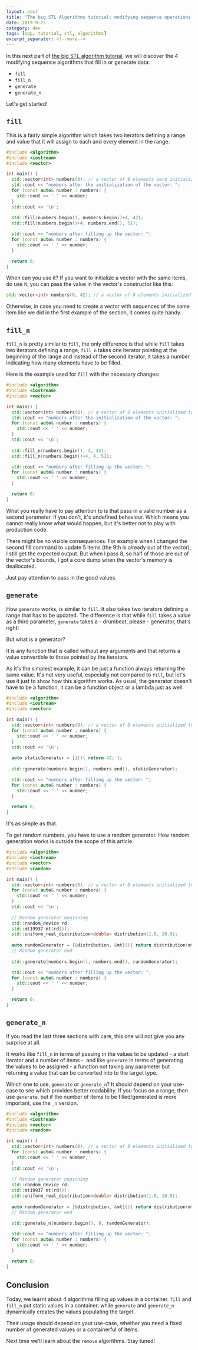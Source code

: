 ```yaml
---
layout: post
title: "The big STL Algorithms tutorial: modifying sequence operations - fill and generate"
date: 2019-9-25
category: dev
tags: [cpp, tutorial, stl, algorithms]
excerpt_separator: <!--more-->
---
```

In this next part of [the big STL algorithm tutorial](http://sandordargo.com/blog/2019/01/30/stl-algos-intro), we will discover the 4 modifying sequence algorithms that fill in or generate data:
<!--more-->

* `fill`
* `fill_n`
* `generate`
* `generate_n`

Let's get started!

## `fill`

This is a fairly simple algorithm which takes two iterators defining a range and value that it will assign to each and every element in the range.

```cpp
#include <algorithm>
#include <iostream>
#include <vector>

int main() {
  std::vector<int> numbers(8); // a vector of 8 elements zero initialized
  std::cout << "numbers after the initialization of the vector: ";
  for (const auto& number : numbers) {
    std::cout << ' ' << number;
  }
  std::cout << '\n';
  
  std::fill(numbers.begin(), numbers.begin()+4, 42);
  std::fill(numbers.begin()+4, numbers.end(), 51); 

  std::cout << "numbers after filling up the vector: ";
  for (const auto& number : numbers) {
    std::cout << ' ' << number;
  }

  return 0;
}
```

When can you use it? If you want to initialize a vector with the same items, do use it, you can pass the value in the vector's constructor like this:

```cpp
std::vector<int> numbers(8, 42); // a vector of 8 elements initialized to 42
```

Otherwise, in case you need to create a vector with sequences of the same item like we did in the first example of the section, it comes quite handy.

## `fill_n`

`fill_n` is pretty similar to `fill`, the only difference is that while `fill` takes two iterators defining a range, `fill_n` takes one iterator pointing at the beginning of the range and instead of the second iterator, it takes a number indicating how many elements have to be filled.

Here is the example used for `fill` with the necessary changes:

```cpp
#include <algorithm>
#include <iostream>
#include <vector>

int main() {
  std::vector<int> numbers(8); // a vector of 8 elements initialized to 42
  std::cout << "numbers after the initialization of the vector: ";
  for (const auto& number : numbers) {
    std::cout << ' ' << number;
  }
  std::cout << '\n';
  
  std::fill_n(numbers.begin(), 4, 42);
  std::fill_n(numbers.begin()+4, 4, 51); 

  std::cout << "numbers after filling up the vector: ";
  for (const auto& number : numbers) {
    std::cout << ' ' << number;
  }

  return 0;
}
```

What you really have to pay attention to is that pass in a valid number as a second parameter. If you don't, it's undefined behaviour. Which means you cannot really know what would happen, but it's better not to play with production code.

There might be no visible consequences. For example when I changed the second fill command to update 5 items (the 9th is already out of the vector), I still get the expected output. But when I pass 8, so half of those are out of the vector's bounds, I got a core dump when the vector's memory is deallocated.

Just pay attention to pass in the good values.

## `generate`

How `generate` works, is similar to `fill`. It also takes two iterators defining a range that has to be updated. The difference is that while `fill` takes a value as a third parameter, `generate` takes a - drumbeat, please - generator, that's right!

But what is a generator?

It is any function that is called without any arguments and that returns a value convertible to those pointed by the iterators.

As it's the simplest example, it can be just a function always returning the same value. It's not very useful, especially not compared to `fill`, but let's use it just to show how this algorithm works. As usual, the generator doesn't have to be a function, it can be a function object or a lambda just as well.

```cpp
#include <algorithm>
#include <iostream>
#include <vector>

int main() {
  std::vector<int> numbers(8); // a vector of 8 elements initialized to 0
  for (const auto& number : numbers) {
    std::cout << ' ' << number;
  }
  std::cout << '\n';
  
  auto staticGenerator = [](){ return 42; };
  
  std::generate(numbers.begin(), numbers.end(), staticGenerator);

  std::cout << "numbers after filling up the vector: ";
  for (const auto& number : numbers) {
    std::cout << ' ' << number;
  }

  return 0;
}
```

It's as simple as that.

To get random numbers, you have to use a random generator. How random generation works is outside the scope of this article.

```cpp
#include <algorithm>
#include <iostream>
#include <vector>
#include <random>

int main() {
  std::vector<int> numbers(8); // a vector of 8 elements initialized to 0
  for (const auto& number : numbers) {
    std::cout << ' ' << number;
  }
  std::cout << '\n';
  
  // Random generator beginning
  std::random_device rd;
  std::mt19937 mt(rd());
  std::uniform_real_distribution<double> distribution(1.0, 10.0);
  
  auto randomGenerator = [&distribution, &mt](){ return distribution(mt); };
  // Random generator end
  
  std::generate(numbers.begin(), numbers.end(), randomGenerator);

  std::cout << "numbers after filling up the vector: ";
  for (const auto& number : numbers) {
    std::cout << ' ' << number;
  }

  return 0;
}
```

## `generate_n`

If you read the last three sections with care, this one will not give you any surprise at all.

It works like `fill_n` in terms of passing in the values to be updated - a start iterator and a number of items -  and like `generate` in terms of generating the values to be assigned - a function not taking any parameter but returning a value that can be converted into to the target type.

Which one to use, `generate` or `generate_n`? It should depend on your use-case to see which provides better readability. If you focus on a range, then use `generate`, but if the number of items to be filled/generated is more important, use the `_n` version.

```cpp
#include <algorithm>
#include <iostream>
#include <vector>
#include <random>

int main() {
  std::vector<int> numbers(8); // a vector of 8 elements initialized to 0
  for (const auto& number : numbers) {
    std::cout << ' ' << number;
  }
  std::cout << '\n';
  
  // Random generator beginning
  std::random_device rd;
  std::mt19937 mt(rd());
  std::uniform_real_distribution<double> distribution(1.0, 10.0);
  
  auto randomGenerator = [&distribution, &mt](){ return distribution(mt); };
  // Random generator end
  
  std::generate_n(numbers.begin(), 8, randomGenerator);

  std::cout << "numbers after filling up the vector: ";
  for (const auto& number : numbers) {
    std::cout << ' ' << number;
  }

  return 0;
}
```

## Conclusion

Today, we learnt about 4 algorithms filling up values in a container. `fill` and `fill_n` put static values in a container, while `generate` and `generate_n` dynamically creates the values populating the target.

Their usage should depend on your use-case, whether you need a fixed number of generated values or a containerful of items.

Next time we’ll learn about the `remove` algorithms. Stay tuned!